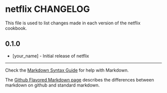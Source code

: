 netflix CHANGELOG
=================

This file is used to list changes made in each version of the netflix cookbook.

0.1.0
-----
- [your_name] - Initial release of netflix

- - -
Check the [Markdown Syntax Guide](http://daringfireball.net/projects/markdown/syntax) for help with Markdown.

The [Github Flavored Markdown page](http://github.github.com/github-flavored-markdown/) describes the differences between markdown on github and standard markdown.
